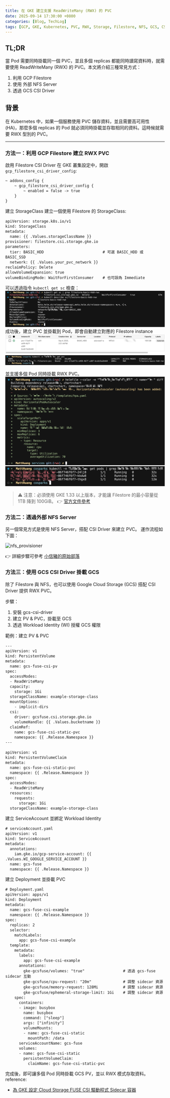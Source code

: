 ```yaml
---
title: 在 GKE 建立支援 ReadWriteMany (RWX) 的 PVC
date: 2025-09-14 17:30:00 +0800
categories: [Blog, TechLog]
tags: [GCP, GKE, Kubernetes, PVC, RWX, Storage, Filestore, NFS, GCS, CSI, CloudNative, 高可用性, SRE]
---
```


## TL;DR
當 Pod 需要同時掛載同一個 PVC，並且多個 replicas 都能同時讀寫資料時，就需要使用 ReadWriteMany (RWX) 的 PVC。本文將介紹三種常見方式：

1. 利用 GCP Filestore
2. 使用 外部 NFS Server
3. 透過 GCS CSI Driver

## 背景
在 Kubernetes 中，如果一個服務使用 PVC 儲存資料，並且需要高可用性 (HA)，那麼多個 replicas 的 Pod 就必須同時掛載並存取相同的資料。這時候就需要 RWX 型別的 PVC。

---

### 方法一：利用 GCP Filestore 建立 RWX PVC
啟用 Filestore CSI Driver
在 GKE 叢集設定中，開啟 `gcp_filestore_csi_driver_config`:
```
~ addons_config {
    ~ gcp_filestore_csi_driver_config {
        ~ enabled = false -> true
    }
}
```
建立 StorageClass
建立一個使用 Filestore 的 StorageClass:
```
apiVersion: storage.k8s.io/v1
kind: StorageClass
metadata:
  name: {{ .Values.storageClassName }}
provisioner: filestore.csi.storage.gke.io
parameters:
  tier: BASIC_HDD                          # 可選 BASIC_HDD 或 BASIC_SSD
  network: {{ .Values.your_pvc_network }}
reclaimPolicy: Delete
allowVolumeExpansion: true
volumeBindingMode: WaitForFirstConsumer    # 也可設為 Immediate

```
可以透過指令 `kubectl get sc` 檢查：
![fs_sc](../assets/post/gke-rwx-pvc/fs_sc.png)
成功後，建立 PVC 並掛載到 Pod，即會自動建立對應的 Filestore instance
![fs](../assets/post/gke-rwx-pvc/fs.png)
![fs_pvc](../assets/post/gke-rwx-pvc/fs_pvc.png)

並支援多個 Pod 同時掛載 RWX PVC。
![fs_pvc_mount](../assets/post/gke-rwx-pvc/fs_pvc_mount.png)
![fs_pvc_mount_pods](../assets/post/gke-rwx-pvc/fs_pvc_mount_pods.png)

> ⚠️ 注意：必須使用 GKE 1.33 以上版本，才能讓 Filestore 的最小容量從 1TB 降到 100GiB。
> 👉 [官方文件參考](https://cloud.google.com/kubernetes-engine/docs/how-to/persistent-volumes/filestore-csi-driver?hl=zh-tw)


### 方法二：透過外部 NFS Server

另一個常見方式是使用 NFS Server，搭配 CSI Driver 來建立 PVC。
運作流程如下圖：

![nfs_provisioner](https://hackmd.io/_uploads/rJJT9aLclx.png)

👉 詳細步驟可參考 [小信豬的原始部落](https://godleon.github.io/blog/Kubernetes/k8s-Config-StorageClass-with-NFS/)

### 方法三：使用 GCS CSI Driver 掛載 GCS

除了 Filestore 與 NFS，也可以使用 Google Cloud Storage (GCS) 搭配 CSI Driver 提供 RWX PVC。

步驟：

1. 安裝 gcs-csi-driver
2. 建立 PV & PVC，掛載至 GCS
3. 透過 Workload Identity (WI) 授權 GCS 權限

範例：建立 PV & PVC
```
---
apiVersion: v1
kind: PersistentVolume
metadata:
  name: gcs-fuse-csi-pv
spec:
  accessModes:
  - ReadWriteMany
  capacity:
    storage: 1Gi
  storageClassName: example-storage-class  
  mountOptions:
    - implicit-dirs
  csi:
    driver: gcsfuse.csi.storage.gke.io
    volumeHandle: {{ .Values.bucketname }}
  claimRef:
    name: gcs-fuse-csi-static-pvc
    namespace: {{ .Release.Namespace }}
---

apiVersion: v1
kind: PersistentVolumeClaim
metadata:
  name: gcs-fuse-csi-static-pvc
  namespace: {{ .Release.Namespace }}
spec:
  accessModes:
  - ReadWriteMany
  resources:
    requests:
      storage: 1Gi
  storageClassName: example-storage-class
```

建立 ServiceAccount 並綁定 Workload Identity
```
# serviceAccount.yaml
apiVersion: v1
kind: ServiceAccount
metadata:
  annotations:
    iam.gke.io/gcp-service-account: {{ .Values.WI_GOOGLE_SERVICE_ACCOUNT }}
  name: gcs-fuse
  namespace: {{ .Release.Namespace }}

```

建立 Deployment 並掛載 PVC
```
# Deployment.yaml
apiVersion: apps/v1
kind: Deployment
metadata:
  name: gcs-fuse-csi-example
  namespace: {{ .Release.Namespace }}
spec:
  replicas: 2
  selector:
    matchLabels:
      app: gcs-fuse-csi-example
  template:
    metadata:
      labels:
        app: gcs-fuse-csi-example
      annotations:
        gke-gcsfuse/volumes: "true"                 # 透過 gcs-fuse sidecar 互動
        gke-gcsfuse/cpu-request: "20m"              # 調整 sidecar 資源
        gke-gcsfuse/memory-request: 128Mi           # 調整 sidecar 資源
        gke-gcsfuse/ephemeral-storage-limit: 1Gi    # 調整 sidecar 資源
    spec:
      containers:
      - image: busybox
        name: busybox
        command: ["sleep"]
        args: ["infinity"]
        volumeMounts:
        - name: gcs-fuse-csi-static
          mountPath: /data
      serviceAccountName: gcs-fuse
      volumes:
      - name: gcs-fuse-csi-static
        persistentVolumeClaim:
          claimName: gcs-fuse-csi-static-pvc

```
完成後，即可讓多個 Pod 同時掛載 GCS PV，並以 RWX 模式存取資料。
reference:
- [為 GKE 設定 Cloud Storage FUSE CSI 驅動程式 Sidecar 容器](https://cloud.google.com/kubernetes-engine/docs/how-to/cloud-storage-fuse-csi-driver-sidecar?hl=zh-tw)
